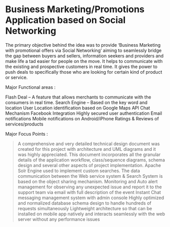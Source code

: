 # Business Marketing/Promotions Application based on Social Networking

The primary objective behind the idea was to provide ‘Business Marketing with promotional offers via Social Networking’ aiming to seamlessly bridge the gap between buyers and sellers, information seekers and providers and make life a tad easier for people on the move. It helps to communicate with the existing and prospective customers in real time. It gives the power to push deals to specifically those who are looking for certain kind of product or service.


Major Functional areas : 

Flash Deal – A feature that allows merchants to communicate with the consumers in real time.
Search Engine – Based on the key word and location
User Location identification based on Google Maps API
Chat Mechanism
Facebook Integration
Highly secured user authentication
Email notifications
Mobile notifications on Android/iPhone
Ratings & Reviews of services/products

Major Focus Points : 

> A comprehensive and very detailed technical design document was created for this project with architecture and UML diagrams and it was highly appreciated. This document incorporates all the granular details of the application workflow, class/sequence diagrams, schema design and several other aspects of project implementation.
> Apache Solr Engine used to implement custom searches. The data communication between the Web service system & Search System is based on the object sharing mechanism.
> Monitoring and Auto alert management for observing any unexpected issue and report it to the support team via email with full description of the event
> Instant Chat messaging management system with admin console
> Highly optimized and normalized database schema design to handle hundreds of requests simultaneously 
> Lightweight architecture so that can be installed on mobile app natively and interacts seamlessly with the web server without any performance issues
